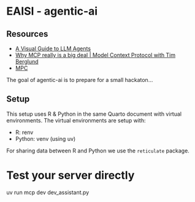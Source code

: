 
<!-- README.md is generated from README.Rmd. Please edit that file -->

# EAISI - agentic-ai

<!-- badges: start -->

<!-- badges: end -->

## Resources

- [A Visual Guide to LLM
  Agents](https://newsletter.maartengrootendorst.com/p/a-visual-guide-to-llm-agents)
- [Why MCP really is a big deal \| Model Context Protocol with Tim
  Berglund](https://youtu.be/FLpS7OfD5-s?si=yEtR8H-eLfKPZ6YG)
- [MPC](https://modelcontextprotocol.io/introduction)

The goal of agentic-ai is to prepare for a small hackaton…

## Setup

This setup uses R & Python in the same Quarto document with virtual
environments. The virtual environments are setup with:

- R: renv
- Python: venv (using uv)

For sharing data between R and Python we use the `reticulate` package.

# Test your server directly

uv run mcp dev dev_assistant.py
